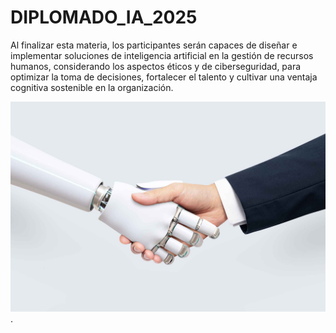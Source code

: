 # DIPLOMADO_IA_2025

Al finalizar esta materia, los participantes serán capaces de diseñar e implementar soluciones de inteligencia artificial en la gestión de recursos humanos, considerando los aspectos éticos y de ciberseguridad, para optimizar la toma de decisiones, fortalecer el talento y cultivar una ventaja cognitiva sostenible en la organización.

![ ](images/mano.jpg).
